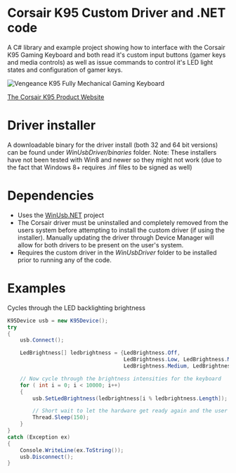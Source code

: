 # Corsair K95 Custom Driver and .NET code
A C# library and example project showing how to interface with the Corsair K95 Gaming Keyboard and both read it's custom input buttons (gamer keys and media controls) as well as issue commands to control it's LED light states and configuration of gamer keys.

![Vengeance K95 Fully Mechanical Gaming Keyboard](http://cwsmgmt.corsair.com/media/catalog/product/k/9/k95_11_angle.png "The K95 Keyboard")

[The Corsair K95 Product Website](http://www.corsair.com/en-us/vengeance-k95-fully-mechanical-gaming-keyboard/)

# Driver installer
A downloadable binary for the driver install (both 32 and 64 bit versions) can be found under *WinUsbDriver/binaries* folder. 
Note: These installers have not been tested with Win8 and newer so they might not work (due to the fact that Windows 8+ requires .inf files to be signed as well)

# Dependencies
* Uses the [WinUsb.NET](https://github.com/madwizard-thomas/winusbnet/) project 
* The Corsair driver must be uninstalled and completely removed from the users system before attempting to install the custom driver (if using the installer). Manually updating the driver through Device Manager will allow for both drivers to be present on the user's system.
* Requires the custom driver in the *WinUsbDriver* folder to be installed prior to running any of the code.

# Examples

Cycles through the LED backlighting brightness

```csharp
K95Device usb = new K95Device();
try
{
    usb.Connect();

    LedBrightness[] ledbrightness = {LedBrightness.Off,
                                     LedBrightness.Low, LedBrightness.Medium, LedBrightness.High,
                                     LedBrightness.Medium, LedBrightness.Low };

    // Now cycle through the brightness intensities for the keyboard
    for ( int i = 0; i < 10000; i++)
    {
        usb.SetLedBrightness(ledbrightness[i % ledbrightness.Length]);

        // Short wait to let the hardware get ready again and the user to notice the change
        Thread.Sleep(150);
    }
}
catch (Exception ex)
{
    Console.WriteLine(ex.ToString());
    usb.Disconnect();
}
```
